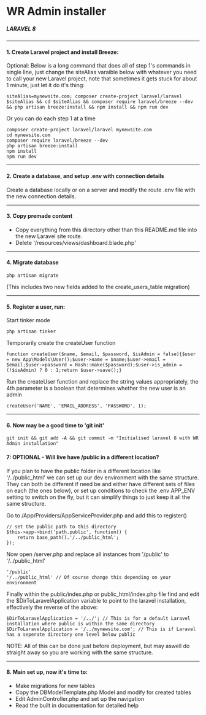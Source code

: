  # WR Admin installer 

##### LARAVEL 8 

----------------------------------
#### 1. Create Laravel project and install Breeze:

Optional: Below is a long command that does all of step 1's commands in single line, just change the siteAlias varaible below with whatever you need to call your new Laravel project, note that sometimes it gets stuck for about 1 minute, just let it do it's thing:

    siteAlias=mynewsite.com; composer create-project laravel/laravel $siteAlias && cd $siteAlias && composer require laravel/breeze --dev && php artisan breeze:install && npm install && npm run dev

Or you can do each step 1 at a time

    composer create-project laravel/laravel mynewsite.com
    cd mynewsite.com
    composer require laravel/breeze --dev
    php artisan breeze:install
    npm install
    npm run dev

----------------------------------
#### 2. Create a database, and setup .env with connection details

Create a database locally or on a server and modify the route .env file with the new connection details.

----------------------------------
#### 3. Copy premade content

 - Copy everything from this directory other than this README.md file into the new Laravel site route.
 - Delete '/resources/views/dashboard.blade.php'

----------------------------------
#### 4. Migrate database

    php artisan migrate

(This includes two new fields added to the create_users_table migration)

----------------------------------
#### 5. Register a user, run:

Start tinker mode

    php artisan tinker
    
Temporarily create the createUser function

    function createUser($name, $email, $password, $isAdmin = false){$user = new App\Models\User();$user->name = $name;$user->email = $email;$user->password = Hash::make($password);$user->is_admin = (!$isAdmin) ? 0 : 1;return $user->save();}

Run the createUser function and replace the string values appropriately, the 4th parameter is a boolean that determines whether the new user is an admin

    createUser('NAME', 'EMAIL_ADDRESS', 'PASSWORD', 1);

----------------------------------
#### 6. Now may be a good time to 'git init'

    git init && git add -A && git commit -m "Initialised laravel 8 with WR Admin installation"

#### 7: OPTIONAL - Will live have /public in a different location?

If you plan to have the public folder in a different location like '/../public_html' we can set up
our dev environment with the same structure. They can both be different if need be and either have
different sets of files on each (the ones below), or set up conditions to check the .env APP_ENV
setting to switch on the fly, but it can simplify things to just keep it all the same structure.

Go to /App/Providers/AppServiceProvider.php and add this to register()

    // set the public path to this directory
    $this->app->bind('path.public', function() {
        return base_path().'/../public_html';
    });
 
Now open /server.php and replace all instances from '/public' to '/../public_html'

    '/public'
    '/../public_html' // Of course change this depending on your environment

Finally within the public/index.php or public_html/index.php file find and edit the
$DirToLaravelApplication variable to point to the laravel installation, effectively the reverse
of the above:

    $DirToLaravelApplication = '/../'; // This is for a default Laravel installation where public is within the same directory
    $DirToLaravelApplication = '/../mynewsite.com'; // This is if Laravel has a seperate directory one level below public

NOTE: All of this can be done just before deployment, but may aswell do straight away so you are working with the same structure.

----------------------------------
#### 8. Main set up, now it's time to:
  - Make migrations for new tables
  - Copy the DBModelTemplate.php Model and modify for created tables
  - Edit AdminController.php and set up the navigation
  - Read the built in documentation for detailed help